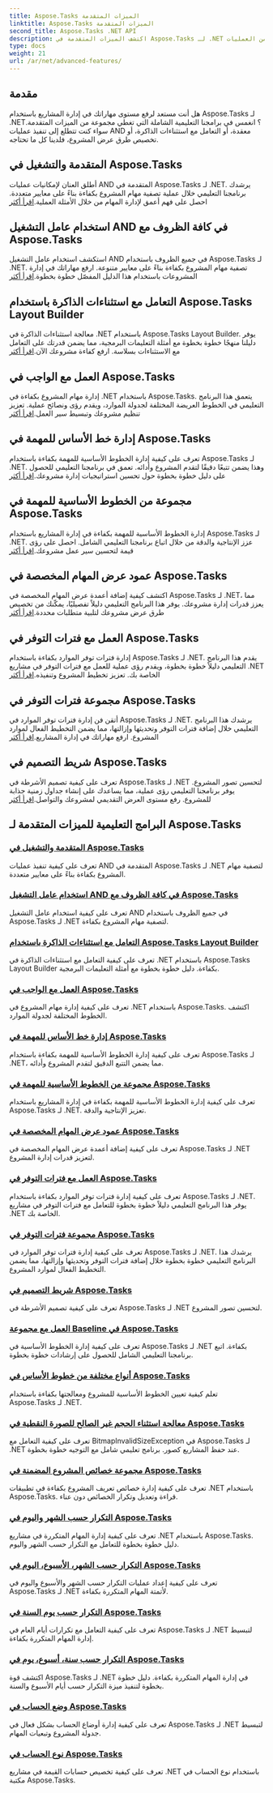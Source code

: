 ```yaml
---
title: Aspose.Tasks الميزات المتقدمة
linktitle: Aspose.Tasks الميزات المتقدمة
second_title: Aspose.Tasks .NET API
description: اكتشف الميزات المتقدمة في Aspose.Tasks لـ .NET من خلال برامجنا التعليمية. من العمليات AND إلى معالجة استثناءات الذاكرة، عزز مهارات إدارة المشروع لديك.
type: docs
weight: 21
url: /ar/net/advanced-features/
---
```


## مقدمة

هل أنت مستعد لرفع مستوى مهاراتك في إدارة المشاريع باستخدام Aspose.Tasks لـ .NET؟ انغمس في برامجنا التعليمية الشاملة التي تغطي مجموعة من الميزات المتقدمة. سواء كنت تتطلع إلى تنفيذ عمليات AND معقدة، أو التعامل مع استثناءات الذاكرة، أو تخصيص طرق عرض المشروع، فلدينا كل ما تحتاجه.

## المتقدمة والتشغيل في Aspose.Tasks

 أطلق العنان لإمكانيات عمليات AND المتقدمة في Aspose.Tasks لـ .NET. يرشدك برنامجنا التعليمي خلال عملية تصفية مهام المشروع بكفاءة بناءً على معايير متعددة. احصل على فهم أعمق لإدارة المهام من خلال الأمثلة العملية.[اقرأ أكثر](./advanced-and-operation/)

## استخدام عامل التشغيل AND في كافة الظروف مع Aspose.Tasks

استكشف استخدام عامل التشغيل AND في جميع الظروف باستخدام Aspose.Tasks لـ .NET. تصفية مهام المشروع بكفاءة بناءً على معايير متنوعة. ارفع مهاراتك في إدارة المشروعات باستخدام هذا الدليل المفصّل خطوة بخطوة.[اقرأ أكثر](./and-operator-all-conditions/)

## التعامل مع استثناءات الذاكرة باستخدام Aspose.Tasks Layout Builder

 معالجة استثناءات الذاكرة في .NET باستخدام Aspose.Tasks Layout Builder. يوفر دليلنا منهجًا خطوة بخطوة مع أمثلة التعليمات البرمجية، مما يضمن قدرتك على التعامل مع الاستثناءات بسلاسة. ارفع كفاءة مشروعك الآن.[اقرأ أكثر](./layout-builder-out-of-memory/)
## العمل مع الواجب في Aspose.Tasks

 إدارة مهام المشروع بكفاءة في .NET باستخدام Aspose.Tasks. يتعمق هذا البرنامج التعليمي في الخطوط العريضة المختلفة لجدولة الموارد، ويقدم رؤى ونصائح عملية. تعزيز تنظيم مشروعك وتبسيط سير العمل.[اقرأ أكثر](./working-with-assignment/)

## إدارة خط الأساس للمهمة في Aspose.Tasks

تعرف على كيفية إدارة الخطوط الأساسية للمهمة بكفاءة باستخدام Aspose.Tasks لـ .NET. وهذا يضمن تتبعًا دقيقًا لتقدم المشروع وأدائه. تعمق في برنامجنا التعليمي للحصول على دليل خطوة بخطوة حول تحسين استراتيجيات إدارة مشروعك.[اقرأ أكثر](./assignment-baseline/)

## مجموعة من الخطوط الأساسية للمهمة في Aspose.Tasks

 إدارة الخطوط الأساسية للمهمة بكفاءة في إدارة المشاريع باستخدام Aspose.Tasks لـ .NET. عزز الإنتاجية والدقة من خلال اتباع برنامجنا التعليمي الشامل. احصل على رؤى قيمة لتحسين سير عمل مشروعك.[اقرأ أكثر](./assignment-baseline-collection/)

## عمود عرض المهام المخصصة في Aspose.Tasks

 اكتشف كيفية إضافة أعمدة عرض المهام المخصصة في Aspose.Tasks لـ .NET، مما يعزز قدرات إدارة مشروعك. يوفر هذا البرنامج التعليمي دليلاً تفصيليًا، يمكّنك من تخصيص طرق عرض مشروعك لتلبية متطلبات محددة.[اقرأ أكثر](./assignment-view-column/)

## العمل مع فترات التوفر في Aspose.Tasks

إدارة فترات توفر الموارد بكفاءة باستخدام Aspose.Tasks لـ .NET. يقدم هذا البرنامج التعليمي دليلاً خطوة بخطوة، ويقدم رؤى عملية للعمل مع فترات التوفر في مشاريع .NET الخاصة بك. تعزيز تخطيط المشروع وتنفيذه.[اقرأ أكثر](./working-with-availability-periods/)

## مجموعة فترات التوفر في Aspose.Tasks

 أتقن فن إدارة فترات توفر الموارد في Aspose.Tasks لـ .NET. يرشدك هذا البرنامج التعليمي خلال إضافة فترات التوفر وتحديثها وإزالتها، مما يضمن التخطيط الفعال لموارد المشروع. ارفع مهاراتك في إدارة المشاريع.[اقرأ أكثر](./availability-period-collection/)

## شريط التصميم في Aspose.Tasks

 تعرف على كيفية تصميم الأشرطة في Aspose.Tasks لـ .NET لتحسين تصور المشروع. يوفر برنامجنا التعليمي رؤى عملية، مما يساعدك على إنشاء جداول زمنية جذابة للمشروع. رفع مستوى العرض التقديمي لمشروعك والتواصل.[اقرأ أكثر](./styling-bar/)


## البرامج التعليمية للميزات المتقدمة لـ Aspose.Tasks
### [المتقدمة والتشغيل في Aspose.Tasks](./advanced-and-operation/)
تعرف على كيفية تنفيذ عمليات AND المتقدمة في Aspose.Tasks لـ .NET لتصفية مهام المشروع بكفاءة بناءً على معايير متعددة.
### [استخدام عامل التشغيل AND في كافة الظروف مع Aspose.Tasks](./and-operator-all-conditions/)
تعرف على كيفية استخدام عامل التشغيل AND في جميع الظروف باستخدام Aspose.Tasks لـ .NET لتصفية مهام المشروع بكفاءة.
### [التعامل مع استثناءات الذاكرة باستخدام Aspose.Tasks Layout Builder](./layout-builder-out-of-memory/)
تعرف على كيفية التعامل مع استثناءات الذاكرة في .NET باستخدام Aspose.Tasks Layout Builder بكفاءة. دليل خطوة بخطوة مع أمثلة التعليمات البرمجية.
### [العمل مع الواجب في Aspose.Tasks](./working-with-assignment/)
تعرف على كيفية إدارة مهام المشروع في .NET باستخدام Aspose.Tasks. اكتشف الخطوط المختلفة لجدولة الموارد.
### [إدارة خط الأساس للمهمة في Aspose.Tasks](./assignment-baseline/)
تعرف على كيفية إدارة الخطوط الأساسية للمهمة بكفاءة باستخدام Aspose.Tasks لـ .NET، مما يضمن التتبع الدقيق لتقدم المشروع وأدائه.
### [مجموعة من الخطوط الأساسية للمهمة في Aspose.Tasks](./assignment-baseline-collection/)
تعرف على كيفية إدارة الخطوط الأساسية للمهمة بكفاءة في إدارة المشاريع باستخدام Aspose.Tasks لـ .NET. تعزيز الإنتاجية والدقة.
### [عمود عرض المهام المخصصة في Aspose.Tasks](./assignment-view-column/)
تعرف على كيفية إضافة أعمدة عرض المهام المخصصة في Aspose.Tasks لـ .NET لتعزيز قدرات إدارة المشروع.
### [العمل مع فترات التوفر في Aspose.Tasks](./working-with-availability-periods/)
تعرف على كيفية إدارة فترات توفر الموارد بكفاءة باستخدام Aspose.Tasks لـ .NET. يوفر هذا البرنامج التعليمي دليلاً خطوة بخطوة للتعامل مع فترات التوفر في مشاريع .NET الخاصة بك.
### [مجموعة فترات التوفر في Aspose.Tasks](./availability-period-collection/)
تعرف على كيفية إدارة فترات توفر الموارد في Aspose.Tasks لـ .NET. يرشدك هذا البرنامج التعليمي خطوة بخطوة خلال إضافة فترات التوفر وتحديثها وإزالتها، مما يضمن التخطيط الفعال لموارد المشروع.
### [شريط التصميم في Aspose.Tasks](./styling-bar/)
تعرف على كيفية تصميم الأشرطة في Aspose.Tasks لـ .NET لتحسين تصور المشروع.
### [العمل مع مجموعة Baseline في Aspose.Tasks](./working-with-baseline-collection/)
تعرف على كيفية إدارة الخطوط الأساسية في Aspose.Tasks لـ .NET بكفاءة. اتبع برنامجنا التعليمي الشامل للحصول على إرشادات خطوة بخطوة.
### [أنواع مختلفة من خطوط الأساس في Aspose.Tasks](./baseline-types/)
تعلم كيفية تعيين الخطوط الأساسية للمشروع ومعالجتها بكفاءة باستخدام Aspose.Tasks لـ .NET.
### [معالجة استثناء الحجم غير الصالح للصورة النقطية في Aspose.Tasks](./bitmap-invalid-size-exception/)
تعرف على كيفية التعامل مع BitmapInvalidSizeException في Aspose.Tasks لـ .NET عند حفظ المشاريع كصور. برنامج تعليمي شامل مع التوجيه خطوة بخطوة.
### [مجموعة خصائص المشروع المضمنة في Aspose.Tasks](./built-in-project-property-collection/)
تعرف على كيفية إدارة خصائص تعريف المشروع بكفاءة في تطبيقات .NET باستخدام Aspose.Tasks. قراءة وتعديل وتكرار الخصائص دون عناء.
### [التكرار حسب الشهر واليوم في Aspose.Tasks](./repetition-by-month-day/)
تعرف على كيفية إدارة المهام المتكررة في مشاريع .NET باستخدام Aspose.Tasks. دليل خطوة بخطوة للتعامل مع التكرار حسب الشهر واليوم.
### [التكرار حسب الشهر، الأسبوع، اليوم في Aspose.Tasks](./repetition-by-month-week-day/)
تعرف على كيفية إعداد عمليات التكرار حسب الشهر والأسبوع واليوم في Aspose.Tasks لـ .NET لأتمتة المهام المتكررة بكفاءة.
### [التكرار حسب يوم السنة في Aspose.Tasks](./repetition-by-year-day/)
تعرف على كيفية التعامل مع تكرارات أيام العام في Aspose.Tasks لـ .NET لتبسيط إدارة المهام المتكررة بكفاءة.
### [التكرار حسب سنة، أسبوع، يوم في Aspose.Tasks](./repetition-by-year-week-day/)
اكتشف قوة Aspose.Tasks لـ .NET في إدارة المهام المتكررة بكفاءة. دليل خطوة بخطوة لتنفيذ ميزة التكرار حسب أيام الأسبوع والسنة.
### [وضع الحساب في Aspose.Tasks](./calculation-mode/)
تعرف على كيفية إدارة أوضاع الحساب بشكل فعال في Aspose.Tasks لـ .NET لتبسيط جدولة المشروع وتبعيات المهام.
### [نوع الحساب في Aspose.Tasks](./calculation-type/)
تعرف على كيفية تخصيص حسابات القيمة في مشاريع .NET باستخدام نوع الحساب في مكتبة Aspose.Tasks.